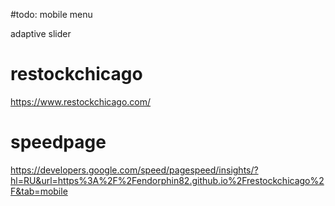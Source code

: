 #todo: 
mobile menu

adaptive slider

# restockchicago
https://www.restockchicago.com/
# speedpage 
https://developers.google.com/speed/pagespeed/insights/?hl=RU&url=https%3A%2F%2Fendorphin82.github.io%2Frestockchicago%2F&tab=mobile